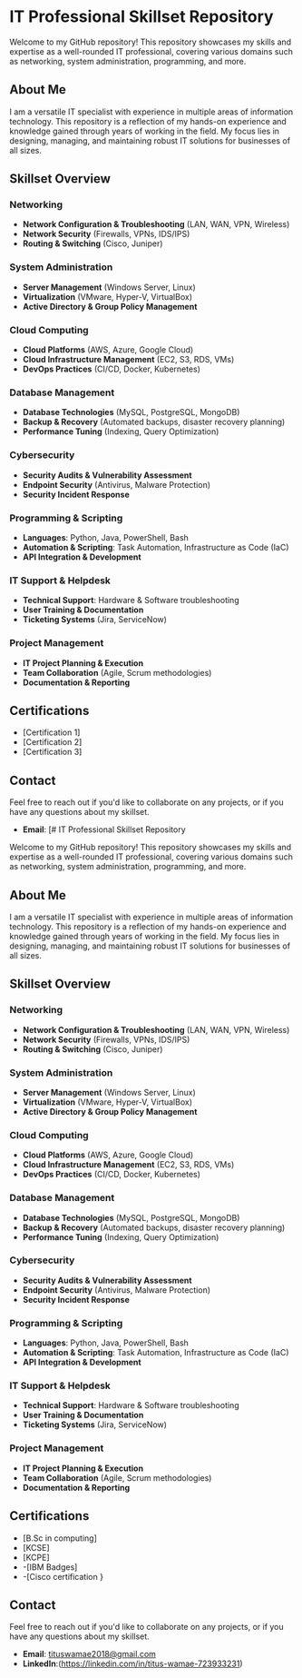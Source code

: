 # IT Professional Skillset Repository

Welcome to my GitHub repository! This repository showcases my skills and expertise as a well-rounded IT professional, covering various domains such as networking, system administration, programming, and more.

## About Me

I am a versatile IT specialist with experience in multiple areas of information technology. This repository is a reflection of my hands-on experience and knowledge gained through years of working in the field. My focus lies in designing, managing, and maintaining robust IT solutions for businesses of all sizes.

## Skillset Overview

### Networking
- **Network Configuration & Troubleshooting** (LAN, WAN, VPN, Wireless)
- **Network Security** (Firewalls, VPNs, IDS/IPS)
- **Routing & Switching** (Cisco, Juniper)

### System Administration
- **Server Management** (Windows Server, Linux)
- **Virtualization** (VMware, Hyper-V, VirtualBox)
- **Active Directory & Group Policy Management**

### Cloud Computing
- **Cloud Platforms** (AWS, Azure, Google Cloud)
- **Cloud Infrastructure Management** (EC2, S3, RDS, VMs)
- **DevOps Practices** (CI/CD, Docker, Kubernetes)

### Database Management
- **Database Technologies** (MySQL, PostgreSQL, MongoDB)
- **Backup & Recovery** (Automated backups, disaster recovery planning)
- **Performance Tuning** (Indexing, Query Optimization)

### Cybersecurity
- **Security Audits & Vulnerability Assessment**
- **Endpoint Security** (Antivirus, Malware Protection)
- **Security Incident Response**

### Programming & Scripting
- **Languages**: Python, Java, PowerShell, Bash
- **Automation & Scripting**: Task Automation, Infrastructure as Code (IaC)
- **API Integration & Development**

### IT Support & Helpdesk
- **Technical Support**: Hardware & Software troubleshooting
- **User Training & Documentation**
- **Ticketing Systems** (Jira, ServiceNow)

### Project Management
- **IT Project Planning & Execution**
- **Team Collaboration** (Agile, Scrum methodologies)
- **Documentation & Reporting**

## Certifications

- [Certification 1]
- [Certification 2]
- [Certification 3]

## Contact

Feel free to reach out if you'd like to collaborate on any projects, or if you have any questions about my skillset.

- **Email**: [# IT Professional Skillset Repository

Welcome to my GitHub repository! This repository showcases my skills and expertise as a well-rounded IT professional, covering various domains such as networking, system administration, programming, and more.

## About Me

I am a versatile IT specialist with experience in multiple areas of information technology. This repository is a reflection of my hands-on experience and knowledge gained through years of working in the field. My focus lies in designing, managing, and maintaining robust IT solutions for businesses of all sizes.

## Skillset Overview

### Networking
- **Network Configuration & Troubleshooting** (LAN, WAN, VPN, Wireless)
- **Network Security** (Firewalls, VPNs, IDS/IPS)
- **Routing & Switching** (Cisco, Juniper)

### System Administration
- **Server Management** (Windows Server, Linux)
- **Virtualization** (VMware, Hyper-V, VirtualBox)
- **Active Directory & Group Policy Management**

### Cloud Computing
- **Cloud Platforms** (AWS, Azure, Google Cloud)
- **Cloud Infrastructure Management** (EC2, S3, RDS, VMs)
- **DevOps Practices** (CI/CD, Docker, Kubernetes)

### Database Management
- **Database Technologies** (MySQL, PostgreSQL, MongoDB)
- **Backup & Recovery** (Automated backups, disaster recovery planning)
- **Performance Tuning** (Indexing, Query Optimization)

### Cybersecurity
- **Security Audits & Vulnerability Assessment**
- **Endpoint Security** (Antivirus, Malware Protection)
- **Security Incident Response**

### Programming & Scripting
- **Languages**: Python, Java, PowerShell, Bash
- **Automation & Scripting**: Task Automation, Infrastructure as Code (IaC)
- **API Integration & Development**

### IT Support & Helpdesk
- **Technical Support**: Hardware & Software troubleshooting
- **User Training & Documentation**
- **Ticketing Systems** (Jira, ServiceNow)

### Project Management
- **IT Project Planning & Execution**
- **Team Collaboration** (Agile, Scrum methodologies)
- **Documentation & Reporting**

## Certifications

- [B.Sc in computing]
- [KCSE]
- [KCPE]
- -[IBM Badges]
- -[Cisco certification }

## Contact

Feel free to reach out if you'd like to collaborate on any projects, or if you have any questions about my skillset.

- **Email**: [tituswamae2018@gmail.com](mailto:tituswamae2018@gmail.com)
- **LinkedIn**:(https://linkedin.com/in/titus-wamae-723933231)
